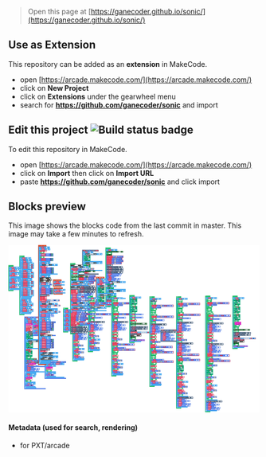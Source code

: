  


> Open this page at [https://ganecoder.github.io/sonic/](https://ganecoder.github.io/sonic/)

## Use as Extension

This repository can be added as an **extension** in MakeCode.

* open [https://arcade.makecode.com/](https://arcade.makecode.com/)
* click on **New Project**
* click on **Extensions** under the gearwheel menu
* search for **https://github.com/ganecoder/sonic** and import

## Edit this project ![Build status badge](https://github.com/ganecoder/sonic/workflows/MakeCode/badge.svg)

To edit this repository in MakeCode.

* open [https://arcade.makecode.com/](https://arcade.makecode.com/)
* click on **Import** then click on **Import URL**
* paste **https://github.com/ganecoder/sonic** and click import

## Blocks preview

This image shows the blocks code from the last commit in master.
This image may take a few minutes to refresh.

![A rendered view of the blocks](https://github.com/ganecoder/sonic/raw/master/.github/makecode/blocks.png)

#### Metadata (used for search, rendering)

* for PXT/arcade
<script src="https://makecode.com/gh-pages-embed.js"></script><script>makeCodeRender("{{ site.makecode.home_url }}", "{{ site.github.owner_name }}/{{ site.github.repository_name }}");</script>
